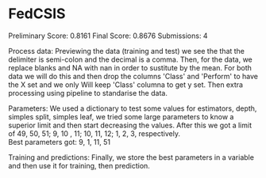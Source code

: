 # FedCSIS
Preliminary Score: 0.8161
Final Score: 0.8676
Submissions: 4

Process data:
Previewing the data (training and test) we see the that the delimiter is semi-colon and the decimal is a comma.
Then, for the data, we replace blanks and NA with nan in order to sustitute by the mean. 
For both data we will do this and then drop the columns 'Class' and 'Perform' to have the X set and we only Will keep 'Class' columna to get y set.
Then extra processing using pipeline to standarise the data.

Parameters:
We used a dictionary to test some values for estimators, depth, simples split, simples leaf, we tried some large parameters to know a superior limit and then start decreasing the values. After this we got a limit of 49, 50, 51; 9, 10 , 11; 10, 11, 12; 1, 2, 3, respectively.  
Best parameters got: 9, 1, 11, 51

Training and predictions:
Finally, we store the best parameters in a variable and then use it for training, then prediction.
